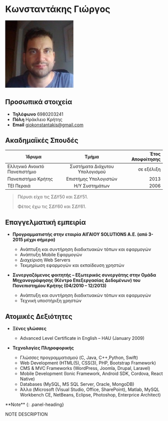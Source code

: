 # Κωνσταντάκης Γιώργος

![](photo.jpg)

## **Προσωπικά στοιχεία**

- **Τηλέφωνο** 6980203241
- **Πόλη** Ηράκλειο Κρήτης
- **Email** [giokonstantakis@gmail.com](mailto:giokonstantakis@gmail.com)


## **Ακαδημαϊκές Σπουδές**



| Ίδρυμα        | Τμήμα           | Έτος Αποφοίτησης  |
| ------------- |:-------------:| -----:|
| Ελληνικό Ανοικτό Πανεπιστήμιο | Συστήματα Διάχυτου Υπολογισμού    |    σε εξέλιξη |
| Πανεπιστήμιο Κρήτης      | Επιστήμης Υπολογιστών | 2013 |
| ΤΕΙ Περαιά     | Η/Υ Συστημάτων      |   2006 |


> Πέρυσι είχα τις ΣΔΥ50 και ΣΔΥ51.
> 
> Φέτος έχω τις ΣΔΥ60 και ΣΔΥ61.

## **Επαγγελματική εμπειρία**

- **Προγραμματιστής στην εταιρία ΑΙΓΑΙΟΥ SOLUTIONS Α.Ε. (από 3-2015 μέχρι σήμερα)**
    - Ανάπτυξη και συντήρηση διαδικτυακών τόπων και εφαρμογών
    - Ανάπτυξη Mobile Εφαρμογών
    - Διαχείριση Web Servers
    - Τεκμηρίωση εφαρμογών και εκπαίδευση χρηστών
    
- **Συνεργαζόμενος φοιτητής – Εξωτερικός συνεργάτης στην Ομάδα Μηχανογράφησης (Κέντρο Επεξεργασίας Δεδομένων) του Πανεπιστημίου Κρήτης (04/2010 – 12/2013)**
    - Ανάπτυξη και συντήρηση διαδικτυακών τόπων και εφαρμογών
    - Τεχνική υποστήριξη χρηστών
    
## **Ατομικές Δεξιότητες**
 
- **Ξένες γλώσσες**
  - Advanced Level Certificate in English – HAU (January 2009)
  
- **Τεχνολογίες Πληροφορικής**
  - Γλώσσες προγραμματισμού (C, Java, C++,Python, Swift)
  - Web  Development (HTML(5), CSS(3), PHP, Bootstrap Framework)
  - CMS & MVC Frameworks (WordPress, Joomla, Drupal, Laravel)
  - Mobile Development (Ionic Framework, Android SDK, Cordova, React Native)
  -	Databases (MySQL, MS SQL Server, Oracle, MongoDB)
  -	Άλλα (Microsoft (Visual Studio, Office, SharePoint), Matlab,  MySQL Workbench CE, NetBeans, Eclipse,  Photoshop, Enterprice Architect)
  
<div class="panel panel-info">
**Note**
{: .panel-heading}
<div class="panel-body">

NOTE DESCRIPTION

</div>
</div>


